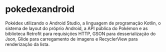# pokedexandroid
 Pokédex utilizando o Android Studio, a linguagem de programação Kotlin, o sistema de layout do próprio Android, a API pública do Pokémon e as biblioteca Retrofit para requisições HTTP, GSON para desserialização do Json, Glide para carregamento de imagens e RecyclerView para renderização da lista.
